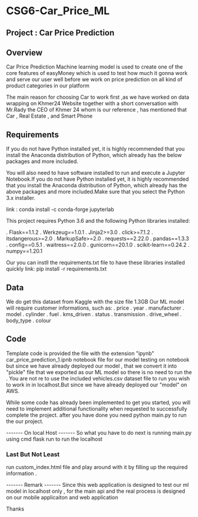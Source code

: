 # CSG6-Car_Price_ML
## Project : Car Price Prediction 

## Overview
Car Price Prediction Machine learning model is used to create one of the core features of easyMoney which is used to test how much it gonna
work and serve our user well before we work on price prediction on all kind of product categories in our platform  

The main reason for choosing Car to work first ,as we have worked on data wrapping on Khmer24 Website together with a short conversation with 
Mr.Rady the CEO of Khmer 24 whom is our reference , has mentioned that Car , Real Estate , and Smart Phone 

## Requirements 

If you do not have Python installed yet, it is highly recommended that you install the Anaconda distribution of Python, which already has the below 
packages and more included.

You will also need to have software installed to run and execute a Jupyter Notebook.If you do not have Python installed yet, it is highly recommended
that you install the Anaconda distribution of Python, which already has the above packages and more included.Make sure that you select the Python 
3.x installer.

link : conda install -c conda-forge jupyterlab

This project requires Python 3.6 and the following Python libraries installed:

. Flask==1.1.2
. Werkzeug==1.0.1
. Jinja2>=3.0
. click>=7.1.2
. itsdangerous>=2.0
. MarkupSafe>=2.0
. requests==2.22.0
. pandas==1.3.3
. config==0.5.1
. waitress==2.0.0
. gunicorn==20.1.0
. scikit-learn==0.24.2
. numpy==1.20.1

Our you can instll the requirements.txt file to have these libraries installed quickly 
link: pip install -r requirements.txt

## Data 
We do get this dataset from Kaggle with the size file 1.3GB 
Our ML model will require customer informations, such as:
. price
. year
. manufacturer
. model
. cylinder
. fuel
. kms_driven
. status
. transmission
. drive_wheel
. body_type
. colour

## Code
Template code is provided the file with the extension "ipynb" car_price_prediction_1.ipnb notebook file for our model testing on notebook 
but since we have already deployed our model , that we convert it into "pickle" file that we exported as our ML model so there is no need to run the . 
You are not re to use the included vehicles.csv dataset file to run you wish to work in in localhost.But since we have already 
deployed our "model" on AWS.

While some code has already been implemented to get you started, you will need to implement additional functionality when requested to successfully
complete the project. after you have done you need python main.py to run the our project.

------- On local Host ------- 
So what you have to do next is 
running main.py using cmd 
flask run to run the localhost 

### Last But Not Least 
run custom_index.html file 
and play around with it by filling up the required information .


------- Remark ------- 
Since this web application is designed to test our ml model in localhost only , for the main api and the real process is designed 
on our mobile applicaiton and web application 

Thanks




